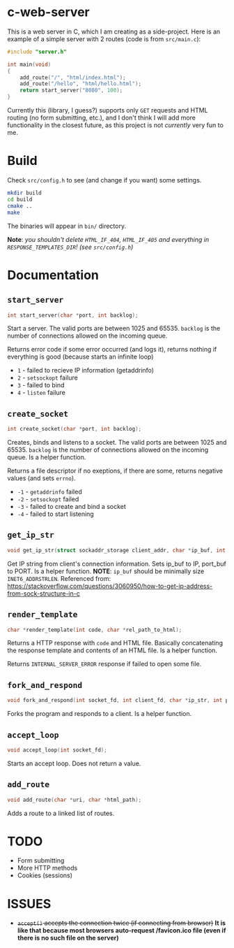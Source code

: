 # c-web-server
This is a web server in C, which I am creating as a side-project. Here is an example of a simple server with 2 routes (code is from `src/main.c`):

```c
#include "server.h"

int main(void)
{
    add_route("/", "html/index.html");
    add_route("/hello", "html/hello.html");
    return start_server("8080", 100);
}
```

Currently this (library, I guess?) supports only `GET` requests and HTML routing (no form submitting, etc.), and I don't think I will add more functionality in the closest future, as this project is not *currently* very fun to me.

# Build

Check `src/config.h` to see (and change if you want) some settings.

```bash
mkdir build
cd build
cmake ..
make
```

The binaries will appear in `bin/` directory.

**Note**: *you shouldn't delete `HTML_IF_404`, `HTML_IF_405` and everything in `RESPONSE_TEMPLATES_DIR`! (see `src/config.h`)*

# Documentation

## `start_server`

```c
int start_server(char *port, int backlog);
```

Start a server. The valid ports are between 1025 and 65535. `backlog` is the number of connections allowed on the incoming queue.

Returns error code if some error occurred (and logs it), returns nothing if everything is good (because starts an infinite loop)

* `1` - failed to recieve IP information (getaddrinfo)
* `2` - `setsockopt` failure
* `3` - failed to bind
* `4` - `listen` failure

## `create_socket`

```c
int create_socket(char *port, int backlog);
```

Creates, binds and listens to a socket. The valid ports are between 1025 and 65535. `backlog` is the number of connections allowed on the incoming queue. Is a helper function.

Returns a file descriptor if no exeptions, if there are some, returns negative values (and sets `errno`).

* `-1` - `getaddrinfo` failed
* `-2` - `setsockopt` failed
* `-3` - failed to create and bind a socket
* `-4` - failed to start listening

## `get_ip_str`

```c
void get_ip_str(struct sockaddr_storage client_addr, char *ip_buf, int *port_buf);
```

Get IP string from client's connection information. Sets ip_buf to IP, port_buf to PORT. Is a helper function.
**NOTE**: `ip_buf` should be minimally size `INET6_ADDRSTRLEN`.
Referenced from: https://stackoverflow.com/questions/3060950/how-to-get-ip-address-from-sock-structure-in-c

## `render_template`

```c
char *render_template(int code, char *rel_path_to_html);
```

Returns a HTTP response with `code` and HTML file. Basically concatenating the response template and contents of an HTML file. Is a helper function.

Returns `INTERNAL_SERVER_ERROR` response if failed to open some file.

## `fork_and_respond`

```c
void fork_and_respond(int socket_fd, int client_fd, char *ip_str, int port);
```

Forks the program and responds to a client. Is a helper function.

## `accept_loop`

```c
void accept_loop(int socket_fd);
```

Starts an accept loop. Does not return a value.

## `add_route`

```c
void add_route(char *uri, char *html_path);
```

Adds a route to a linked list of routes.

# TODO
- Form submitting
- More HTTP methods
- Cookies (sessions)

# ISSUES
- ~~`accept()` accepts the connection twice (if connecting from browser)~~ **It is like that because most browsers auto-request /favicon.ico file (even if there is no such file on the server)**
